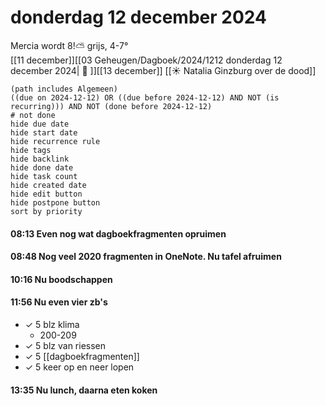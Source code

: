 # donderdag 12 december 2024

Mercia wordt 8!⛅ grijs, 4-7°<br>[[11 december]][[03 Geheugen/Dagboek/2024/1212 donderdag 12 december 2024| 📓 ]][[13 december]]
[[☀️ Natalia Ginzburg over de dood]]
```tasks
(path includes Algemeen)
((due on 2024-12-12) OR ((due before 2024-12-12) AND NOT (is recurring))) AND NOT (done before 2024-12-12)
# not done
hide due date
hide start date
hide recurrence rule
hide tags
hide backlink
hide done date
hide task count
hide created date
hide edit button
hide postpone button 
sort by priority 
```
#### 08:13 Even nog wat dagboekfragmenten opruimen  
#### 08:48 Nog veel 2020 fragmenten in OneNote. Nu tafel afruimen 
#### 10:16 Nu boodschappen 
#### 11:56 Nu even vier zb's 
- ✓ 5 blz klima
	- 200-209
- ✓ 5 blz van riessen
- ✓ 5 [[dagboekfragmenten]]
- ✓ 5 keer op en neer lopen
#### 13:35 Nu lunch, daarna eten koken 